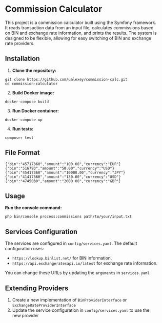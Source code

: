 # Commission Calculator

This project is a commission calculator built using the Symfony framework. 
It reads transaction data from an input file, calculates commissions based on BIN and exchange rate information,
and prints the results. The system is designed to be flexible, allowing for easy switching of BIN and exchange rate providers.

## Installation
1. **Clone the repository:**
```
git clone https://github.com/ualexey/commission-calc.git
cd commission-calculator
```

2. **Build Docker image:**
```
docker-compose build
```
3. **Run Docker container:**
```
docker-compose up
```

4. **Run tests:**
```
composer test
```

## File Format
```
{"bin":"45717360","amount":"100.00","currency":"EUR"}
{"bin":"516793","amount":"50.00","currency":"USD"}
{"bin":"45417360","amount":"10000.00","currency":"JPY"}
{"bin":"41417360","amount":"130.00","currency":"USD"}
{"bin":"4745030","amount":"2000.00","currency":"GBP"}
```

## Usage
**Run the console command:**
```
php bin/console process:commissions path/to/your/input.txt
```

## Services Configuration
The services are configured in `config/services.yaml`. The default configuration uses:
- `https://lookup.binlist.net/` for BIN information.
- `https://api.exchangeratesapi.io/latest` for exchange rate information.

You can change these URLs by updating the `arguments` in `services.yaml`

## Extending Providers
1. Create a new implementation of `BinProviderInterface` or `ExchangeRateProviderInterface`
2. Update the service configuration in `config/services.yaml` to use the new provider

